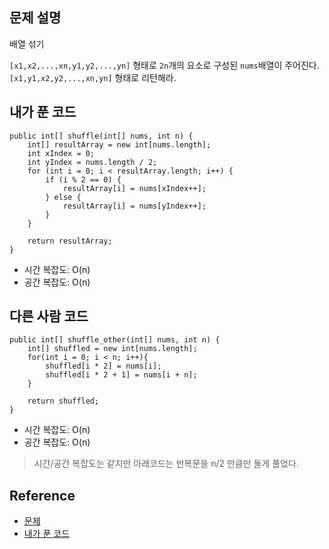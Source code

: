 ## 문제 설명
배열 섞기

```[x1,x2,...,xn,y1,y2,...,yn]``` 형태로 ```2n```개의 요소로 구성된 ```nums```배열이 주어진다.   
```[x1,y1,x2,y2,...,xn,yn]``` 형태로 리턴해라.

## 내가 푼 코드
```
public int[] shuffle(int[] nums, int n) {
    int[] resultArray = new int[nums.length];
    int xIndex = 0;
    int yIndex = nums.length / 2;
    for (int i = 0; i < resultArray.length; i++) {
        if (i % 2 == 0) {
            resultArray[i] = nums[xIndex++];
        } else {
            resultArray[i] = nums[yIndex++];
        }
    }
    
    return resultArray;
}
```
* 시간 복잡도: O(n)
* 공간 복잡도: O(n)

## 다른 사람 코드
```
public int[] shuffle_other(int[] nums, int n) {
    int[] shuffled = new int[nums.length];
    for(int i = 0; i < n; i++){
        shuffled[i * 2] = nums[i];
        shuffled[i * 2 + 1] = nums[i + n];
    }
    
    return shuffled;
}
```
* 시간 복잡도: O(n)
* 공간 복잡도: O(n)
> 시간/공간 복잡도는 같지만 아래코드는 반복문을 n/2 만큼만 돌게 풀었다.

## Reference
* [문제](https://leetcode.com/problems/shuffle-the-array/)
* [내가 푼 코드](https://github.com/smpark1020/leetcode-practice/blob/master/src/leetcode/array/Q1470.java)